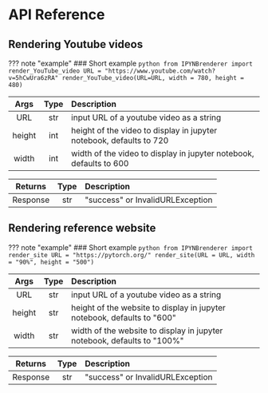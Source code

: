 # API Reference

## Rendering Youtube videos

??? note "example"
    ### Short example
    ```python
    from IPYNBrenderer import render_YouTube_video
    URL = "https://www.youtube.com/watch?v=5hCwUra6zRA"
    render_YouTube_video(URL=URL, width = 780, height = 480)
    ```

| Args   | Type | Description | 
|:--------:|:------:|:-------|
| URL    | str |input URL of a youtube video as a string |
| height | int |height of the video to display in jupyter notebook, defaults to 720 |
| width  | int |width of the video to display in jupyter notebook, defaults to 600 | 

| Returns   |Type | Description | 
|:--------:|:--------:|:-----|
| Response    |  str   | "success" or InvalidURLException       |


## Rendering reference website

??? note "example"
    ### Short example
    ```python
    from IPYNBrenderer import render_site
    URL = "https://pytorch.org/"
    render_site(URL = URL, width = "90%", height = "500")
    ```

| Args   | Type | Description | 
|:--------:|:------:|:-------|
| URL    | str |input URL of a youtube video as a string |
| height | str |height of the website to display in jupyter notebook, defaults to "600" |
| width  | str |width of the website to display in jupyter notebook, defaults to "100%" | 

| Returns   |Type | Description | 
|:--------:|:--------:|:-----|
| Response    |  str   | "success" or InvalidURLException       |
